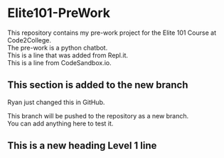# Elite101-PreWork

This repository contains my pre-work project for the Elite 101 Course at Code2College.<br/>
The pre-work is a python chatbot.<br/>
This is a line that was added from Repl.it.<br/>
This is a line from CodeSandbox.io.

## This section is added to the new branch

Ryan just changed this in GitHub.

This branch will be pushed to the repository as a new branch.<br/>
You can add anything here to test it.

## This is a new heading Level 1 line
